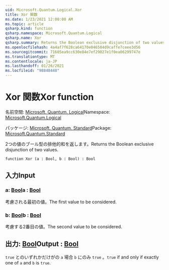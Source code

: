 ```yaml
---
uid: Microsoft.Quantum.Logical.Xor
title: Xor 関数
ms.date: 1/23/2021 12:00:00 AM
ms.topic: article
qsharp.kind: function
qsharp.namespace: Microsoft.Quantum.Logical
qsharp.name: Xor
qsharp.summary: Returns the Boolean exclusive disjunction of two values.
ms.openlocfilehash: 4a4af7f628ca64170e046584d9caffe7ceee3d56
ms.sourcegitcommit: 71605ea9cc630e84e7ef29027e1f0ea06299747e
ms.translationtype: MT
ms.contentlocale: ja-JP
ms.lasthandoff: 01/26/2021
ms.locfileid: "98848448"
---
```

# <a name="xor-function"></a><span data-ttu-id="63fed-102">Xor 関数</span><span class="sxs-lookup"><span data-stu-id="63fed-102">Xor function</span></span>

<span data-ttu-id="63fed-103">名前空間: [Microsoft. Quantum. Logical](xref:Microsoft.Quantum.Logical)</span><span class="sxs-lookup"><span data-stu-id="63fed-103">Namespace: [Microsoft.Quantum.Logical](xref:Microsoft.Quantum.Logical)</span></span>

<span data-ttu-id="63fed-104">パッケージ: [Microsoft. Quantum. Standard](https://nuget.org/packages/Microsoft.Quantum.Standard)</span><span class="sxs-lookup"><span data-stu-id="63fed-104">Package: [Microsoft.Quantum.Standard](https://nuget.org/packages/Microsoft.Quantum.Standard)</span></span>


<span data-ttu-id="63fed-105">2つの値のブール型の排他的和を返します。</span><span class="sxs-lookup"><span data-stu-id="63fed-105">Returns the Boolean exclusive disjunction of two values.</span></span>

```qsharp
function Xor (a : Bool, b : Bool) : Bool
```


## <a name="input"></a><span data-ttu-id="63fed-106">入力</span><span class="sxs-lookup"><span data-stu-id="63fed-106">Input</span></span>

### <a name="a--bool"></a><span data-ttu-id="63fed-107">a: [Bool](xref:microsoft.quantum.lang-ref.bool)</span><span class="sxs-lookup"><span data-stu-id="63fed-107">a : [Bool](xref:microsoft.quantum.lang-ref.bool)</span></span>

<span data-ttu-id="63fed-108">考慮される最初の値。</span><span class="sxs-lookup"><span data-stu-id="63fed-108">The first value to be considered.</span></span>


### <a name="b--bool"></a><span data-ttu-id="63fed-109">b: [Bool](xref:microsoft.quantum.lang-ref.bool)</span><span class="sxs-lookup"><span data-stu-id="63fed-109">b : [Bool](xref:microsoft.quantum.lang-ref.bool)</span></span>

<span data-ttu-id="63fed-110">考慮する2番目の値。</span><span class="sxs-lookup"><span data-stu-id="63fed-110">The second value to be considered.</span></span>



## <a name="output--bool"></a><span data-ttu-id="63fed-111">出力: [Bool](xref:microsoft.quantum.lang-ref.bool)</span><span class="sxs-lookup"><span data-stu-id="63fed-111">Output : [Bool](xref:microsoft.quantum.lang-ref.bool)</span></span>

<span data-ttu-id="63fed-112">`true` とのいずれかだけがの `a` 場合 `b` にのみ `true` 。</span><span class="sxs-lookup"><span data-stu-id="63fed-112">`true` if and only if exactly one of `a` and `b` is `true`.</span></span>